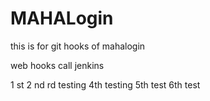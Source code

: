 # MAHALogin
this is for git hooks  of mahalogin

web hooks call jenkins

1 st
2 nd
rd testing
4th testing
5th test
6th test
